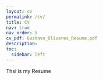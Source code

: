 ```yaml
---
layout: cv
permalink: /cv/
title: CV
nav: true
nav_order: 5
cv_pdf: Gustavo_Olivares_Resume.pdf
description: 
toc:
  sidebar: left
---
```

Thsi is my Resume
